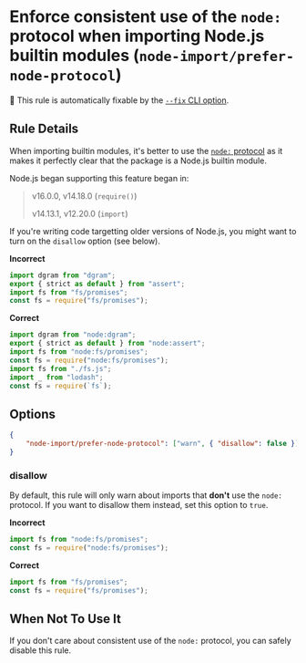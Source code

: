 # Enforce consistent use of the `node:` protocol when importing Node.js builtin modules (`node-import/prefer-node-protocol`)

🔧 This rule is automatically fixable by the [`--fix` CLI option](https://eslint.org/docs/latest/user-guide/command-line-interface#--fix).

## Rule Details

When importing builtin modules, it's better to use the [`node:` protocol](https://nodejs.org/api/esm.html#node-imports) as it makes it perfectly clear that the package is a Node.js builtin module.

Node.js began supporting this feature began in:

> v16.0.0, v14.18.0 (`require()`)
>
> v14.13.1, v12.20.0 (`import`)

If you're writing code targetting older versions of Node.js, you might want to turn on the `disallow` option (see below).

**Incorrect**

```js
import dgram from "dgram";
export { strict as default } from "assert";
import fs from "fs/promises";
const fs = require("fs/promises");
```

**Correct**

```js
import dgram from "node:dgram";
export { strict as default } from "node:assert";
import fs from "node:fs/promises";
const fs = require("node:fs/promises");
import fs from "./fs.js";
import _ from "lodash";
const fs = require(`fs`);
```

## Options

```json
{
	"node-import/prefer-node-protocol": ["warn", { "disallow": false }]
}
```

### disallow

By default, this rule will only warn about imports that **don't** use the `node:` protocol. If you want to disallow them instead, set this option to `true`.

**Incorrect**

```js
import fs from "node:fs/promises";
const fs = require("node:fs/promises");
```

**Correct**

```js
import fs from "fs/promises";
const fs = require("fs/promises");
```

## When Not To Use It

If you don't care about consistent use of the `node:` protocol, you can safely disable this rule.
